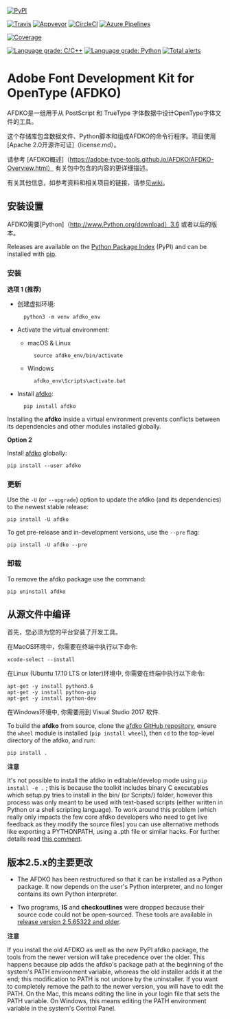 [![PyPI](https://img.shields.io/pypi/v/afdko.svg)](https://pypi.org/project/afdko)

[![Travis](https://travis-ci.org/adobe-type-tools/afdko.svg?branch=develop)](https://travis-ci.org/adobe-type-tools/afdko)
[![Appveyor](https://ci.appveyor.com/api/projects/status/qurx2si4x54b97mt/branch/develop?svg=true)](https://ci.appveyor.com/project/adobe-type-tools/afdko/branch/develop)
[![CircleCI](https://circleci.com/gh/adobe-type-tools/afdko/tree/develop.svg?style=svg)](https://circleci.com/gh/adobe-type-tools/afdko/tree/develop)
[![Azure Pipelines](https://dev.azure.com/adobe-type-tools/afdko/_apis/build/status/adobe-type-tools.afdko?branchName=develop)](https://dev.azure.com/adobe-type-tools/afdko/_build/latest?definitionId=1&branchName=develop)

[![Coverage](https://codecov.io/gh/adobe-type-tools/afdko/branch/develop/graph/badge.svg)](https://codecov.io/gh/adobe-type-tools/afdko/branch/develop)

[![Language grade: C/C++](https://img.shields.io/lgtm/grade/cpp/g/adobe-type-tools/afdko.svg?logo=lgtm&logoWidth=18)](https://lgtm.com/projects/g/adobe-type-tools/afdko/context:cpp)
[![Language grade: Python](https://img.shields.io/lgtm/grade/python/g/adobe-type-tools/afdko.svg?logo=lgtm&logoWidth=18)](https://lgtm.com/projects/g/adobe-type-tools/afdko/context:python)
[![Total alerts](https://img.shields.io/lgtm/alerts/g/adobe-type-tools/afdko.svg?logo=lgtm&logoWidth=18)](https://lgtm.com/projects/g/adobe-type-tools/afdko/alerts/)

Adobe Font Development Kit for OpenType (AFDKO)
===============================================

AFDKO是一组用于从 PostScript 和 TrueType 字体数据中设计OpenType字体文件的工具。

这个存储库包含数据文件、Python脚本和组成AFDKO的命令行程序。项目使用
[Apache 2.0开源许可证]（license.md）。

请参考
[AFDKO概述]（https://adobe-type-tools.github.io/AFDKO/AFDKO-Overview.html）
有关包中包含的内容的更详细描述。

有关其他信息，如参考资料和相关项目的链接，请参见[wiki](https://github.com/adobe-type-tools/afdko/wiki)。

安装设置
------------

AFDKO需要[Python]（http://www.Python.org/download）3.6
或者以后的版本。

Releases are available on the [Python Package
Index](https://pypi.python.org/pypi/afdko) (PyPI) and can be installed
with [pip](https://pip.pypa.io).

### 安装

**选项 1 (推荐)**

- 创建虚拟环境:

        python3 -m venv afdko_env

- Activate the virtual environment:

    - macOS & Linux

            source afdko_env/bin/activate

    - Windows

            afdko_env\Scripts\activate.bat

- Install [afdko](https://pypi.python.org/pypi/afdko):

        pip install afdko

Installing the **afdko** inside a virtual environment prevents conflicts
between its dependencies and other modules installed globally.

**Option 2**

Install [afdko](https://pypi.python.org/pypi/afdko) globally:

    pip install --user afdko

### 更新

Use the `-U` (or `--upgrade`) option to update the afdko (and its
dependencies) to the newest stable release:

    pip install -U afdko

To get pre-release and in-development versions, use the `--pre` flag:

    pip install -U afdko --pre

### 卸载

To remove the afdko package use the command:

    pip uninstall afdko

从源文件中编译
-----------------

首先，您必须为您的平台安装了开发工具。

在MacOS环境中，你需要在终端中执行以下命令:

    xcode-select --install

在Linux (Ubuntu 17.10 LTS or later)环境中, 你需要在终端中执行以下命令:

    apt-get -y install python3.6
    apt-get -y install python-pip
    apt-get -y install python-dev

在Windows环境中, 你需要用到 Visual Studio 2017 软件.

To build the **afdko** from source, clone the [afdko GitHub
repository](https://github.com/adobe-type-tools/afdko), ensure the `wheel`
module is installed (`pip install wheel`), then `cd` to the top-level
directory of the afdko, and run:

    pip install .

**注意**

It's not possible to install the afdko in editable/develop mode using
`pip install -e .` ; this is because the toolkit includes binary C executables
which setup.py tries to install in the bin/ (or Scripts/) folder, however
this process was only meant to be used with text-based scripts (either
written in Python or a shell scripting language). To work around this problem
(which really only impacts the few core afdko developers who need to get live
feedback as they modify the source files) you can use alternative methods like
exporting a PYTHONPATH, using a .pth file or similar hacks.
For further details read [this comment](https://github.com/adobe-type-tools/afdko/pull/677#issuecomment-436747212).

版本2.5.x的主要更改
--------------------------------

* The AFDKO has been restructured so that it can be installed as a Python
package. It now depends on the user's Python interpreter, and no longer
contains its own Python interpreter.

* Two programs, **IS** and **checkoutlines** were dropped because their source
code could not be open-sourced. These tools are available in [release version
2.5.65322 and older](https://github.com/adobe-type-tools/afdko/releases?after=2.6.22).

**注意**

If you install the old AFDKO as well as the new PyPI afdko package, the tools from
the newer version will take precedence over the older. This happens because pip
adds the afdko's package path at the beginning of the system's PATH environment
variable, whereas the old installer adds it at the end; this modification to PATH
is not undone by the uninstaller. If you want to completely remove the path to the
newer version, you will have to edit the PATH. On the Mac, this means editing the
line in your login file that sets the PATH variable. On Windows, this means editing
the PATH environment variable in the system's Control Panel.
